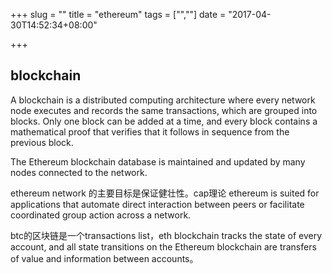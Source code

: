+++
slug = ""
title = "ethereum"
tags = ["",""]
date = "2017-04-30T14:52:34+08:00"

+++

## blockchain

A blockchain is a distributed computing architecture where every network node executes and records the same transactions, which are grouped into blocks. Only one block can be added at a time, and every block contains a mathematical proof that verifies that it follows in sequence from the previous block.

The Ethereum blockchain database is maintained and updated by many nodes connected to the network.

ethereum network 的主要目标是保证健壮性。cap理论
ethereum is suited for applications that automate direct interaction between peers or facilitate coordinated group action across a network.

btc的区块链是一个transactions list，eth blockchain tracks the state of every account, and all state transitions on the Ethereum blockchain are transfers of value and information between accounts。
